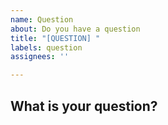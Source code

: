 ```yaml
---
name: Question
about: Do you have a question
title: "[QUESTION] "
labels: question
assignees: ''

---
```


## What is your question?
